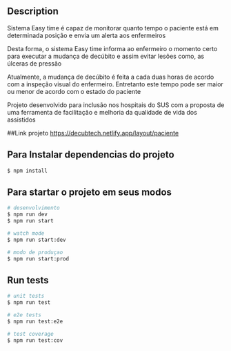 ## Description

Sistema Easy time é capaz de monitorar quanto tempo o paciente está em determinada posição e envia um alerta aos enfermeiros

Desta forma, o sistema Easy time informa ao enfermeiro o momento certo para executar a mudança de decúbito e assim evitar lesões como, as úlceras de pressão

Atualmente, a mudança de decúbito é feita a cada duas horas de acordo com a inspeção visual do enfermeiro. Entretanto este tempo pode ser maior ou menor de acordo com o estado do paciente

Projeto desenvolvido para inclusão nos hospitais do SUS com a proposta de uma ferramenta de facilitação e melhoria da qualidade de vida dos assistidos

##Link projeto
https://decubtech.netlify.app/layout/paciente 

## Para Instalar dependencias do projeto

```bash
$ npm install
```

## Para startar o projeto em seus modos

```bash
# desenvolvimento
$ npm run dev
$ npm run start

# watch mode
$ npm run start:dev

# modo de produçao
$ npm run start:prod
```

## Run tests

```bash
# unit tests
$ npm run test

# e2e tests
$ npm run test:e2e

# test coverage
$ npm run test:cov
```
